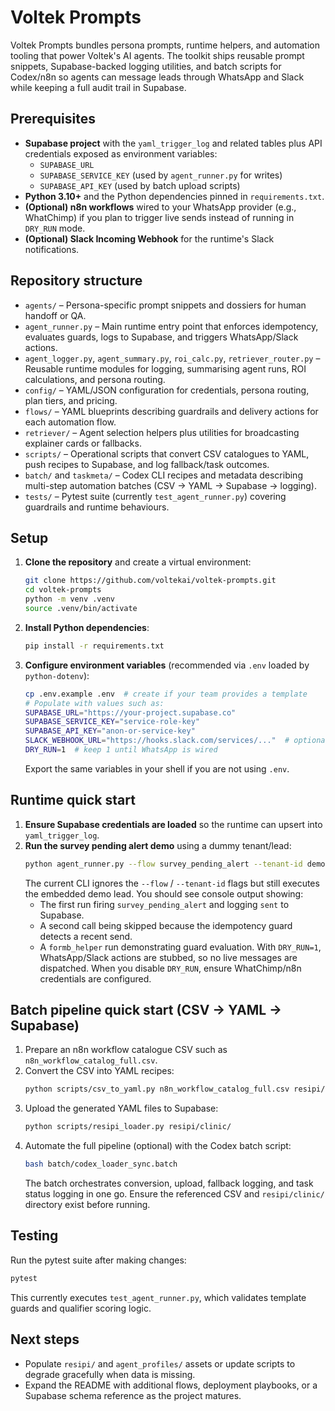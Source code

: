 # Voltek Prompts

Voltek Prompts bundles persona prompts, runtime helpers, and automation tooling that power Voltek's AI agents. The toolkit ships reusable prompt snippets, Supabase-backed logging utilities, and batch scripts for Codex/n8n so agents can message leads through WhatsApp and Slack while keeping a full audit trail in Supabase.

## Prerequisites
- **Supabase project** with the `yaml_trigger_log` and related tables plus API credentials exposed as environment variables:
  - `SUPABASE_URL`
  - `SUPABASE_SERVICE_KEY` (used by `agent_runner.py` for writes)
  - `SUPABASE_API_KEY` (used by batch upload scripts)
- **Python 3.10+** and the Python dependencies pinned in `requirements.txt`.
- **(Optional) n8n workflows** wired to your WhatsApp provider (e.g., WhatChimp) if you plan to trigger live sends instead of running in `DRY_RUN` mode.
- **(Optional) Slack Incoming Webhook** for the runtime's Slack notifications.

## Repository structure
- `agents/` – Persona-specific prompt snippets and dossiers for human handoff or QA.
- `agent_runner.py` – Main runtime entry point that enforces idempotency, evaluates guards, logs to Supabase, and triggers WhatsApp/Slack actions.
- `agent_logger.py`, `agent_summary.py`, `roi_calc.py`, `retriever_router.py` – Reusable runtime modules for logging, summarising agent runs, ROI calculations, and persona routing.
- `config/` – YAML/JSON configuration for credentials, persona routing, plan tiers, and pricing.
- `flows/` – YAML blueprints describing guardrails and delivery actions for each automation flow.
- `retriever/` – Agent selection helpers plus utilities for broadcasting explainer cards or fallbacks.
- `scripts/` – Operational scripts that convert CSV catalogues to YAML, push recipes to Supabase, and log fallback/task outcomes.
- `batch/` and `taskmeta/` – Codex CLI recipes and metadata describing multi-step automation batches (CSV → YAML → Supabase → logging).
- `tests/` – Pytest suite (currently `test_agent_runner.py`) covering guardrails and runtime behaviours.

## Setup
1. **Clone the repository** and create a virtual environment:
   ```bash
   git clone https://github.com/voltekai/voltek-prompts.git
   cd voltek-prompts
   python -m venv .venv
   source .venv/bin/activate
   ```
2. **Install Python dependencies**:
   ```bash
   pip install -r requirements.txt
   ```
3. **Configure environment variables** (recommended via `.env` loaded by `python-dotenv`):
   ```bash
   cp .env.example .env  # create if your team provides a template
   # Populate with values such as:
   SUPABASE_URL="https://your-project.supabase.co"
   SUPABASE_SERVICE_KEY="service-role-key"
   SUPABASE_API_KEY="anon-or-service-key"
   SLACK_WEBHOOK_URL="https://hooks.slack.com/services/..."  # optional
   DRY_RUN=1  # keep 1 until WhatsApp is wired
   ```
   Export the same variables in your shell if you are not using `.env`.

## Runtime quick start
1. **Ensure Supabase credentials are loaded** so the runtime can upsert into `yaml_trigger_log`.
2. **Run the survey pending alert demo** using a dummy tenant/lead:
   ```bash
   python agent_runner.py --flow survey_pending_alert --tenant-id demo-tenant
   ```
   The current CLI ignores the `--flow` / `--tenant-id` flags but still executes the embedded demo lead. You should see console output showing:
   - The first run firing `survey_pending_alert` and logging `sent` to Supabase.
   - A second call being skipped because the idempotency guard detects a recent send.
   - A `formb_helper` run demonstrating guard evaluation.
   With `DRY_RUN=1`, WhatsApp/Slack actions are stubbed, so no live messages are dispatched. When you disable `DRY_RUN`, ensure WhatChimp/n8n credentials are configured.

## Batch pipeline quick start (CSV → YAML → Supabase)
1. Prepare an n8n workflow catalogue CSV such as `n8n_workflow_catalog_full.csv`.
2. Convert the CSV into YAML recipes:
   ```bash
   python scripts/csv_to_yaml.py n8n_workflow_catalog_full.csv resipi/clinic/
   ```
3. Upload the generated YAML files to Supabase:
   ```bash
   python scripts/resipi_loader.py resipi/clinic/
   ```
4. Automate the full pipeline (optional) with the Codex batch script:
   ```bash
   bash batch/codex_loader_sync.batch
   ```
   The batch orchestrates conversion, upload, fallback logging, and task status logging in one go. Ensure the referenced CSV and `resipi/clinic/` directory exist before running.

## Testing
Run the pytest suite after making changes:
```bash
pytest
```
This currently executes `test_agent_runner.py`, which validates template guards and qualifier scoring logic.

## Next steps
- Populate `resipi/` and `agent_profiles/` assets or update scripts to degrade gracefully when data is missing.
- Expand the README with additional flows, deployment playbooks, or a Supabase schema reference as the project matures.
